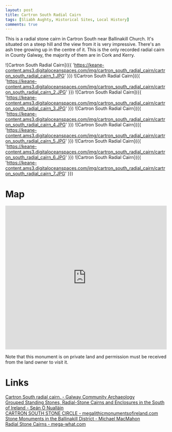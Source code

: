 ```yaml
---
layout: post
title: Cartron South Radial Cairn
tags: [Sliabh Aughty, Historical Sites, Local History]
comments: true
---
```


This is a radial stone cairn in Cartron South near Ballinakill Church. It's situated on a steep hill and the view from it is very impressive. There's an ash tree growing up in the centre of it. This is the only recorded radial cairn in County Galway, the majority of them are in Cork and Kerry.

![Cartron South Radial Cairn]({{ 'https://keane-content.ams3.digitaloceanspaces.com/img/cartron_south_radial_cairn/cartron_south_radial_cairn_1.JPG' }})
![Cartron South Radial Cairn]({{ 'https://keane-content.ams3.digitaloceanspaces.com/img/cartron_south_radial_cairn/cartron_south_radial_cairn_2.JPG' }})
![Cartron South Radial Cairn]({{ 'https://keane-content.ams3.digitaloceanspaces.com/img/cartron_south_radial_cairn/cartron_south_radial_cairn_3.JPG' }})
![Cartron South Radial Cairn]({{ 'https://keane-content.ams3.digitaloceanspaces.com/img/cartron_south_radial_cairn/cartron_south_radial_cairn_4.JPG' }})
![Cartron South Radial Cairn]({{ 'https://keane-content.ams3.digitaloceanspaces.com/img/cartron_south_radial_cairn/cartron_south_radial_cairn_5.JPG' }})
![Cartron South Radial Cairn]({{ 'https://keane-content.ams3.digitaloceanspaces.com/img/cartron_south_radial_cairn/cartron_south_radial_cairn_6.JPG' }})
![Cartron South Radial Cairn]({{ 'https://keane-content.ams3.digitaloceanspaces.com/img/cartron_south_radial_cairn/cartron_south_radial_cairn_7.JPG' }})

# Map
<iframe width="100%" width="600" height="450" frameborder="0" style="border:0" src="https://www.google.com/maps/embed/v1/place?q=53.086045,-8.456320&amp;key=AIzaSyBVNC6dbEIPRjV2os7cRJfSaEh7WLjx9ZQ&maptype=satellite"></iframe>

Note that this monument is on private land and permission must be received from the land owner to visit it.

# Links
[Cartron South radial cairn. - Galway Community Archaeology](https://field-monuments.galwaycommunityheritage.org/content/archaeology/ring-cairn)  
[Grouped Standing Stones, Radial-Stone Cairns and Enclosures in the South of Ireland - Seán Ó Nualláin](https://www.jstor.org/stable/25508858)  
[CARTRON SOUTH STONE CIRCLE - megalithicmonumentsofireland.com](http://www.megalithicmonumentsofireland.com/COUNTIES/GALWAY/CartronSouth_StoneCircle.html)  
[Stone Monuments in the Ballinakill District -  Michael MacMahon](https://www.jstor.org/stable/25535504)  
[Radial Stone Cairns - mega-what.com](http://mega-what.com/sites/RadialStoneCairns.html)  